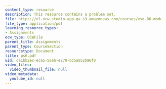 ```yaml
---
content_type: resource
description: This resource contains a problem set.
file: https://ol-ocw-studio-app-qa.s3.amazonaws.com/courses/esd-86-models-data-and-inference-for-socio-technical-systems-spring-2007/ca1bb2ececa556abe270bc5a052b96f0_ps6.pdf
file_type: application/pdf
learning_resource_types:
- Assignments
ocw_type: OCWFile
parent_title: Assignments
parent_type: CourseSection
resourcetype: Document
title: ps6.pdf
uid: ca1bb2ec-eca5-56ab-e270-bc5a052b96f0
video_files:
  video_thumbnail_file: null
video_metadata:
  youtube_id: null
---
```

